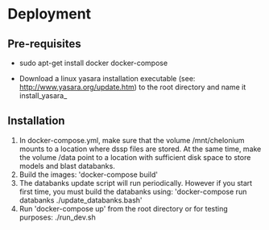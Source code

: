 # Deployment

## Pre-requisites

* sudo apt-get install docker docker-compose

* Download a linux yasara installation executable
  (see: http://www.yasara.org/update.htm)
  to the root directory and name it install_yasara_<version>

## Installation

1. In docker-compose.yml, make sure that the volume /mnt/chelonium mounts to a
   location where dssp files are stored. At the same time, make the volume
   /data point to a location with sufficient disk space to store models and
   blast databanks.
2. Build the images: 'docker-compose build'
3. The databanks update script will run periodically. However if you start first time,
   you must build the databanks using: 'docker-compose run databanks ./update_databanks.bash'
4. Run 'docker-compose up' from the root directory or for testing purposes:
   ./run_dev.sh
